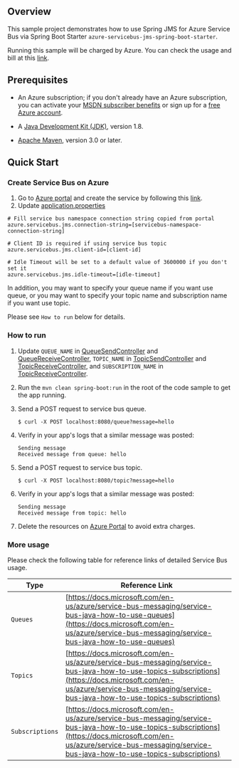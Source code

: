 ## Overview

This sample project demonstrates how to use Spring JMS for Azure Service Bus via Spring Boot Starter `azure-servicebus-jms-spring-boot-starter`. 

Running this sample will be charged by Azure. You can check the usage and bill at this [link](https://azure.microsoft.com/en-us/account/).

## Prerequisites

* An Azure subscription; if you don't already have an Azure subscription, you can activate your [MSDN subscriber benefits](https://azure.microsoft.com/en-us/pricing/member-offers/msdn-benefits-details/) or sign up for a [free Azure account](https://azure.microsoft.com/en-us/free/).

* A [Java Development Kit (JDK)](http://www.oracle.com/technetwork/java/javase/downloads/), version 1.8.

* [Apache Maven](http://maven.apache.org/), version 3.0 or later.

## Quick Start

### Create Service Bus on Azure

1. Go to [Azure portal](https://portal.azure.com/) and create the service by following this [link](https://docs.microsoft.com/en-us/azure/service-bus-messaging/service-bus-create-namespace-portal). 
2. Update [application.properties](./src/main/resources/application.properties)

```
# Fill service bus namespace connection string copied from portal
azure.servicebus.jms.connection-string=[servicebus-namespace-connection-string]

# Client ID is required if using service bus topic
azure.servicebus.jms.client-id=[client-id]

# Idle Timeout will be set to a default value of 3600000 if you don't set it
azure.servicebus.jms.idle-timeout=[idle-timeout]
```

In addition, you may want to specify your queue name if you want use queue, or you may want to specify your topic name and subscription name if you want use topic.

Please see `How to run` below for details.
                                                                                                                                                                                    
### How to run

1. Update `QUEUE_NAME` in [QueueSendController](./src/main/java/sample/jms/QueueSendController.java) and [QueueReceiveController](./src/main/java/sample/jms/QueueReceiveController.java),
`TOPIC_NAME` in [TopicSendController](./src/main/java/sample/jms/TopicSendController.java) and [TopicReceiveController](./src/main/java/sample/jms/TopicReceiveController.java),
and `SUBSCRIPTION_NAME` in [TopicReceiveController](./src/main/java/sample/jms/TopicReceiveController.java).

2. Run the `mvn clean spring-boot:run` in the root of the code sample to get the app running.

3. Send a POST request to service bus queue.
    ```
    $ curl -X POST localhost:8080/queue?message=hello
    ```
    
4. Verify in your app's logs that a similar message was posted:
    ```
    Sending message
    Received message from queue: hello
    ```

5. Send a POST request to service bus topic.
    ```
    $ curl -X POST localhost:8080/topic?message=hello
    ```

6. Verify in your app's logs that a similar message was posted:
    ```
    Sending message
    Received message from topic: hello
    ```
    
7. Delete the resources on [Azure Portal](http://ms.portal.azure.com/) to avoid extra charges.

### More usage

Please check the following table for reference links of detailed Service Bus usage. 

Type | Reference Link
--- | ---
`Queues` | [https://docs.microsoft.com/en-us/azure/service-bus-messaging/service-bus-java-how-to-use-queues](https://docs.microsoft.com/en-us/azure/service-bus-messaging/service-bus-java-how-to-use-queues)
`Topics` | [https://docs.microsoft.com/en-us/azure/service-bus-messaging/service-bus-java-how-to-use-topics-subscriptions](https://docs.microsoft.com/en-us/azure/service-bus-messaging/service-bus-java-how-to-use-topics-subscriptions)
`Subscriptions` | [https://docs.microsoft.com/en-us/azure/service-bus-messaging/service-bus-java-how-to-use-topics-subscriptions](https://docs.microsoft.com/en-us/azure/service-bus-messaging/service-bus-java-how-to-use-topics-subscriptions)
